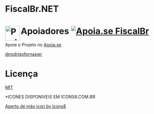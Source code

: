 # FiscalBr.NET

# Apoiadores <img align="left" alt="Partners" width="48px" src="https://raw.githubusercontent.com/osamueloliveira/FiscalBr.NET/master/images/partners-48px.png" /> [![Apoia.se FiscalBr](https://img.shields.io/badge/apoia.se-FiscalBr-red)](https://apoia.se/fiscalbr)

Apoie o Projeto no [Apoia.se](https://apoia.se/fiscalbr)

[@rodrigofornasier](https://github.com/rodrigofornasier)

# Licença

[MIT](https://github.com/osamueloliveira/FiscalBr.NET/blob/master/LICENSE)


*ICONES DISPONIVEIS EM ICONS8.COM.BR

<a href="https://icons8.com/icon/ZDURYTlMxCmV/aperto-de-mão">Aperto de mão icon by Icons8</a>
